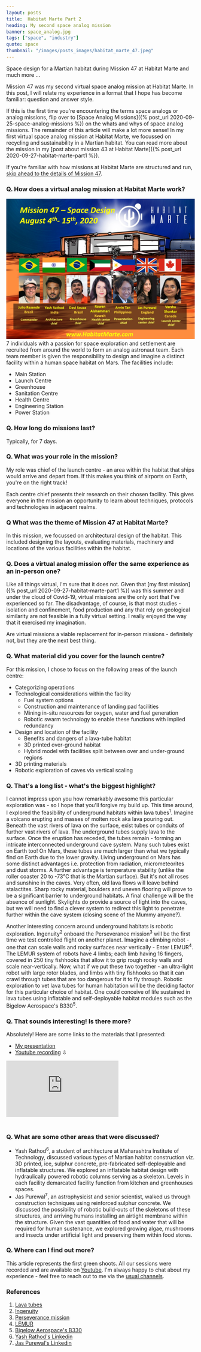 ```yaml
---
layout: posts
title:  Habitat Marte Part 2
heading: My second space analog mission
banner: space_analog.jpg
tags: ["space", "industry"]
quote: space
thumbnail: "/images/posts_images/habitat_marte_47.jpeg"
---
```

Space design for a Martian habitat during Mission 47 at Habitat Marte and much more ...
<!--more-->

Mission 47 was my second virtual space analog mission at Habitat Marte. In this post, I will relate my experience in a format that I hope has become familiar: question and answer style.

If this is the first time you're encountering the terms space analogs or analog missions, flip over to [Space Analog Missions]({% post_url 2020-09-25-space-analog-missions %}) on the whats and whys of space analog missions. The remainder of this article will make a lot more sense! In my first virtual space analog mission at Habitat Marte, we focussed on recycling and sustainability in a Martian habitat. You can read more about the mission in my [post about mission 43 at Habitat Marte]({% post_url 2020-09-27-habitat-marte-part1 %}).

If you're familiar with how missions at Habitat Marte are structured and run, [skip ahead to the details of Mission 47](#q-what-was-the-theme-of-mission-47-at-habitat-marte). 


### Q. How does a virtual analog mission at Habitat Marte work?
<p><span class="image right"><img src="/images/posts_images/habitat_marte_47.jpeg" alt="" /></span>7 individuals with a passion for space exploration and settlement are recruited from around the world to form an analog astronaut team. Each team member is given the responsibility to design and imagine a distinct facility within a human space habitat on Mars. The facilities include:
<ul>
<li> Main Station</li>
<li> Launch Centre</li>
<li> Greenhouse</li>
<li> Sanitation Centre</li>
<li> Health Centre</li>
<li> Engineering Station</li>
<li> Power Station</li></ul>
</p>

### Q. How long do missions last?
Typically, for 7 days.

### Q. What was your role in the mission?
My role was chief of the launch centre - an area within the habitat that ships would arrive and depart from. If this makes you think of airports on Earth, you're on the right track! 

Each centre chief presents their research on their chosen facility. This gives everyone in the mission an opportunity to learn about techniques, protocols and technologies in adjacent realms. 

### Q What was the theme of Mission 47 at Habitat Marte?
In this mission, we focussed on architectural design of the habitat. This included designing the layouts, evaluating materials, machinery and locations of the various facilities within the habitat.

### Q. Does a virtual analog mission offer the same experience as an in-person one?
Like all things virtual, I'm sure that it does not. Given that [my first mission]({% post_url 2020-09-27-habitat-marte-part1 %}) was this summer and under the cloud of Covid-19, virtual missions are the only sort that I've experienced so far. The disadvantage, of course, is that most studies - isolation and confinement, food production and any that rely on geological similarity are not feasible in a fully virtual setting. I really enjoyed the way that it exercised my imagination.

Are virtual missions a viable replacement for in-person missions - definitely not, but they are the next best thing.

### Q. What material did you cover for the launch centre?
For this mission, I chose to focus on the following areas of the launch centre:
* Categorizing operations
* Technological considerations within the facility
  * Fuel system options
  * Construction and maintenance of landing pad facilities
  * Mining in-situ resources for oxygen, water and fuel generation
  * Robotic swarm technology to enable these functions with implied redundancy
* Design and location of the facility
  * Benefits and dangers of a lava-tube habitat
  * 3D printed over-ground habitat
  * Hybrid model with facilities split between over and under-ground regions
* 3D printing materials 
* Robotic exploration of caves via vertical scaling


### Q. That's a long list - what's the biggest highlight?
I cannot impress upon you how remarkably awesome this particular exploration was - so I hope that you'll forgive my build up. This time around, I explored the feasibility of underground habitats within lava tubes<sup>1</sup>. Imagine a volcano erupting and masses of molten rock aka lava pouring out. Beneath the vast rivers of lava on the surface, exist tubes or conduits of further vast rivers of lava. The underground tubes supply lava to the surface. Once the eruption has receded, the tubes remain - forming an intricate interconnected underground cave system. Many such tubes exist on Earth too! On Mars, these tubes are much larger than what we typically find on Earth due to the lower gravity. Living underground on Mars has some distinct advantages i.e. protection from radiation, micrometeorites and dust storms. A further advantage is temperature stability (unlike the roller coaster 20 to -73&#8451; that is the Martian surface). But it's not all roses and sunshine in the caves. Very often, old lava flows will leave behind stalactites. Sharp rocky material, boulders and uneven flooring will prove to be a significant barrier to underground habitats. A final challenge will be the absence of sunlight. Skylights do provide a source of light into the caves, but we will need to find a clever system to redirect this light to penetrate further within the cave system (closing scene of the Mummy anyone?). 

Another interesting concern around underground habitats is robotic exploration. 
Ingenuity<sup>2</sup> onboard the Perseverance mission<sup>3</sup> will be the first time we test controlled flight on another planet. Imagine a climbing robot - one that can scale walls and rocky surfaces near vertically - Enter LEMUR<sup>4</sup>. The LEMUR system of robots have 4 limbs; each limb having 16 fingers,  covered in 250 tiny fishhooks that allow it to grip rough rocky walls and scale near-vertically. Now, what if we put these two together - an ultra-light robot with large rotor blades, and limbs with tiny fishhooks so that it can crawl through tubes that are too dangerous for it to fly through. Robotic exploration to vet lava tubes for human habitation will be the deciding factor for this particular choice of habitat. One could conceive of life sustained in lava tubes using inflatable and self-deployable habitat modules such as the Bigelow Aerospace's B330<sup>5</sup>. 

### Q. That sounds interesting! Is there more?
Absolutely! Here are some links to the materials that I presented:
* [My presentation](https://drive.google.com/file/d/1FZfaoT_gzVr_iGTRGOJWg8PtxVjDwkd2/view?usp=sharing)
* [Youtube recording](https://www.youtube.com/watch?v=QfbBTSRYm_k)
&#8681;

<div class="youtube-container">
    <iframe class="youtube-iframe" src="https://www.youtube.com/embed/QfbBTSRYm_k" frameborder="0" allow="accelerometer; autoplay; clipboard-write; encrypted-media; gyroscope; picture-in-picture" allowfullscreen></iframe>
</div>

<br/>

### Q. What are some other areas that were discussed?

* Yash Rathod<sup>6</sup>, a student of architecture at Maharashtra Institute of Technology, discussed various types of Martian habitat construction viz. 3D printed, ice, sulphur concrete, pre-fabricated self-deployable and inflatable structures. We explored an inflatable habitat design with hydraulically powered robotic columns serving as a skeleton. Levels in each facility demarcated facility function from kitchen and greenhouses spaces.
* Jas Purewal<sup>7</sup>, an astrophysicist and senior scientist, walked us through construction techniques using reinforced sulphur concrete. We discussed the possibility of robotic build-outs of the skeletons of these structures, and arriving humans installing an airtight membrane within the structure. Given the vast quantities of food and water that will be required for human sustenance, we explored growing algae, mushrooms and insects under artificial light and preserving them within food stores.

### Q. Where can I find out more? 
This article represents the first green shoots. All our sessions were recorded and are available on [Youtube](https://www.youtube.com/HabitatMarte). I'm always happy to chat about my experience - feel free to reach out to me via the [usual channels](/contact).

### References

1. [Lava tubes](https://volcanoes.usgs.gov/vsc/glossary/lava_tube.html)
2. [Ingenuity](https://www.nasa.gov/feature/jpl/6-things-to-know-about-nasas-ingenuity-mars-helicopter/)
3. [Perseverance mission](https://mars.nasa.gov/mars2020/mission/overview/)
4. [LEMUR](https://www-robotics.jpl.nasa.gov/systems/system.cfm?System=5)
5. [Bigelow Aerospace's B330](http://bigelowaerospace.com/pages/b330/)
6. [Yash Rathod's Linkedin](https://www.linkedin.com/in/yash-rathod-434742172/)
7. [Jas Purewal's Linkedin](http://linkedin.com/in/jas-p-194413b8)